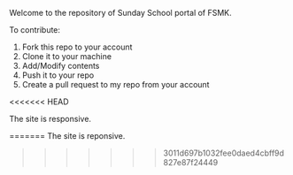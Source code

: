 Welcome to the repository of Sunday School portal of FSMK.

To contribute:

1. Fork this repo to your account
2. Clone it to your machine
3. Add/Modify contents
4. Push it to your repo
5. Create a pull request to my repo from your account


<<<<<<< HEAD

The site is responsive.




=======
The site is reponsive.
>>>>>>> 3011d697b1032fee0daed4cbff9d827e87f24449
